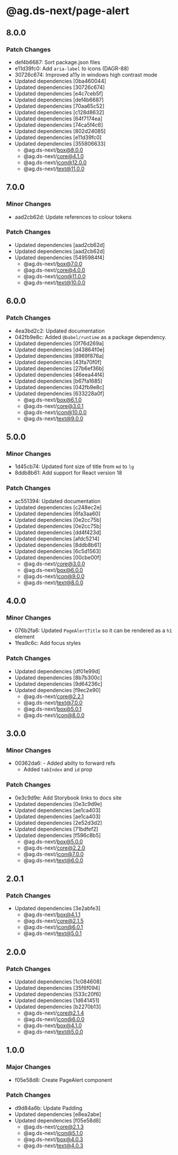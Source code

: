 # @ag.ds-next/page-alert

## 8.0.0

### Patch Changes

- def4b6687: Sort package.json files
- e11d39fc0: Add `aria-label` to icons (DAGR-88)
- 30726c674: Improved a11y in windows high contrast mode
- Updated dependencies [0ba460044]
- Updated dependencies [30726c674]
- Updated dependencies [e4c7ceb5f]
- Updated dependencies [def4b6687]
- Updated dependencies [70aa65c52]
- Updated dependencies [c128d8632]
- Updated dependencies [64f7174ea]
- Updated dependencies [74ca5f4c6]
- Updated dependencies [802d24085]
- Updated dependencies [e11d39fc0]
- Updated dependencies [355806633]
  - @ag.ds-next/box@8.0.0
  - @ag.ds-next/core@4.1.0
  - @ag.ds-next/icon@12.0.0
  - @ag.ds-next/text@11.0.0

## 7.0.0

### Minor Changes

- aad2cb62d: Update references to colour tokens

### Patch Changes

- Updated dependencies [aad2cb62d]
- Updated dependencies [aad2cb62d]
- Updated dependencies [5495984f4]
  - @ag.ds-next/box@7.0.0
  - @ag.ds-next/core@4.0.0
  - @ag.ds-next/icon@11.0.0
  - @ag.ds-next/text@10.0.0

## 6.0.0

### Patch Changes

- 4ea3bd2c2: Updated documentation
- 042fb9e8c: Added `@babel/runtime` as a package dependency.
- Updated dependencies [0f76d269a]
- Updated dependencies [d43864f0e]
- Updated dependencies [8969f876a]
- Updated dependencies [43fa70f0f]
- Updated dependencies [27b6ef36b]
- Updated dependencies [46eea44f4]
- Updated dependencies [b67fa1685]
- Updated dependencies [042fb9e8c]
- Updated dependencies [633228a0f]
  - @ag.ds-next/box@6.1.0
  - @ag.ds-next/core@3.0.1
  - @ag.ds-next/icon@10.0.0
  - @ag.ds-next/text@9.0.0

## 5.0.0

### Minor Changes

- 1d45cb74: Updated font size of title from `md` to `lg`
- 8ddb8b61: Add support for React version 18

### Patch Changes

- ac551394: Updated documentation
- Updated dependencies [c248ec2e]
- Updated dependencies [6fa3aa60]
- Updated dependencies [0e2cc75b]
- Updated dependencies [0e2cc75b]
- Updated dependencies [dd4f423d]
- Updated dependencies [afdc5214]
- Updated dependencies [8ddb8b61]
- Updated dependencies [6c5d1563]
- Updated dependencies [00cbe00f]
  - @ag.ds-next/core@3.0.0
  - @ag.ds-next/box@6.0.0
  - @ag.ds-next/icon@9.0.0
  - @ag.ds-next/text@8.0.0

## 4.0.0

### Minor Changes

- 076b2fa6: Updated `PageAlertTitle` so it can be rendered as a `h1` element
- 1fea9c6c: Add focus styles

### Patch Changes

- Updated dependencies [df01e99d]
- Updated dependencies [8b7b300c]
- Updated dependencies [9d64236c]
- Updated dependencies [f9ec2e90]
  - @ag.ds-next/core@2.2.1
  - @ag.ds-next/text@7.0.0
  - @ag.ds-next/box@5.0.1
  - @ag.ds-next/icon@8.0.0

## 3.0.0

### Minor Changes

- 00362da6: - Added abilty to forward refs
  - Added `tabIndex` and `id` prop

### Patch Changes

- 0e3c9d9e: Add Storybook links to docs site
- Updated dependencies [0e3c9d9e]
- Updated dependencies [ae1ca403]
- Updated dependencies [ae1ca403]
- Updated dependencies [2e52d3d2]
- Updated dependencies [71bdfef2]
- Updated dependencies [f596c8b5]
  - @ag.ds-next/box@5.0.0
  - @ag.ds-next/core@2.2.0
  - @ag.ds-next/icon@7.0.0
  - @ag.ds-next/text@6.0.0

## 2.0.1

### Patch Changes

- Updated dependencies [3e2abfe3]
  - @ag.ds-next/box@4.1.1
  - @ag.ds-next/core@2.1.5
  - @ag.ds-next/icon@6.0.1
  - @ag.ds-next/text@5.0.1

## 2.0.0

### Patch Changes

- Updated dependencies [1c084608]
- Updated dependencies [35f6f094]
- Updated dependencies [533c20f6]
- Updated dependencies [1d641451]
- Updated dependencies [b2270b13]
  - @ag.ds-next/core@2.1.4
  - @ag.ds-next/icon@6.0.0
  - @ag.ds-next/box@4.1.0
  - @ag.ds-next/text@5.0.0

## 1.0.0

### Major Changes

- f05e58d8: Create PageAlert component

### Patch Changes

- d9d84a6b: Update Padding
- Updated dependencies [e8ea2abe]
- Updated dependencies [f05e58d8]
  - @ag.ds-next/core@2.1.3
  - @ag.ds-next/icon@5.1.0
  - @ag.ds-next/box@4.0.3
  - @ag.ds-next/text@4.0.3
